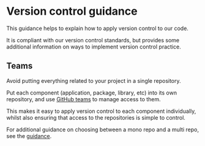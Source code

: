 # Version control guidance

This guidance helps to explain how to apply version control to our code.

It is compliant with our version control standards, but provides some additional information on ways to implement version control practice.

## Teams

Avoid putting everything related to your project in a single repository.

Put each component (application, package, library, etc) into its own repository, and use [GitHub teams](https://help.github.com/en/articles/organizing-members-into-teams) to manage access to them.

This makes it easy to apply version control to each component individually, whilst also ensuring that access to the repositories is simple to control.

For additional guidance on choosing between a mono repo and a multi repo, see the [guidance](/guides/choosing_mono_or_multi_repo.md).
